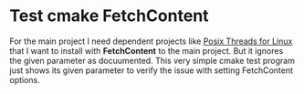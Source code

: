 # Test cmake FetchContent
For the main project I need dependent projects like [Posix Threads for Linux](https://github.com/jwinarske/pthreads4w) that I want to install with **FetchContent** to the main project. But it ignores the given parameter as docuumented. This very simple cmake test program just shows its given parameter to verify the issue with setting FetchContent options.
